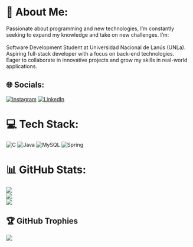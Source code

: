 # 💫 About Me:
Passionate about programming and new technologies, I’m constantly seeking to expand my knowledge and take on new challenges. I’m:<br><br>Software Development Student at Universidad Nacional de Lanús (UNLa).<br>Aspiring full-stack developer with a focus on back-end technologies.<br>Eager to collaborate in innovative projects and grow my skills in real-world applications.


## 🌐 Socials:
[![Instagram](https://img.shields.io/badge/Instagram-%23E4405F.svg?logo=Instagram&logoColor=white)](https://instagram.com/lucas_.brig/) [![LinkedIn](https://img.shields.io/badge/LinkedIn-%230077B5.svg?logo=linkedin&logoColor=white)](https://linkedin.com/in/lucas-brignoli-2760a0329/) 

# 💻 Tech Stack:
![C](https://img.shields.io/badge/c-%2300599C.svg?style=for-the-badge&logo=c&logoColor=white) ![Java](https://img.shields.io/badge/java-%23ED8B00.svg?style=for-the-badge&logo=openjdk&logoColor=white) ![MySQL](https://img.shields.io/badge/mysql-4479A1.svg?style=for-the-badge&logo=mysql&logoColor=white) ![Spring](https://img.shields.io/badge/spring-%236DB33F.svg?style=for-the-badge&logo=spring&logoColor=white)
# 📊 GitHub Stats:
![](https://github-readme-stats.vercel.app/api?username=LucasBrignoli&theme=dark&hide_border=false&include_all_commits=false&count_private=false)<br/>
![](https://github-readme-streak-stats.herokuapp.com/?user=LucasBrignoli&theme=dark&hide_border=false)<br/>
![](https://github-readme-stats.vercel.app/api/top-langs/?username=LucasBrignoli&theme=dark&hide_border=false&include_all_commits=false&count_private=false&layout=compact)

## 🏆 GitHub Trophies
![](https://github-profile-trophy.vercel.app/?username=LucasBrignoli&theme=tokyonight&no-frame=false&no-bg=true&margin-w=4)

<!-- Proudly created with GPRM ( https://gprm.itsvg.in ) -->
